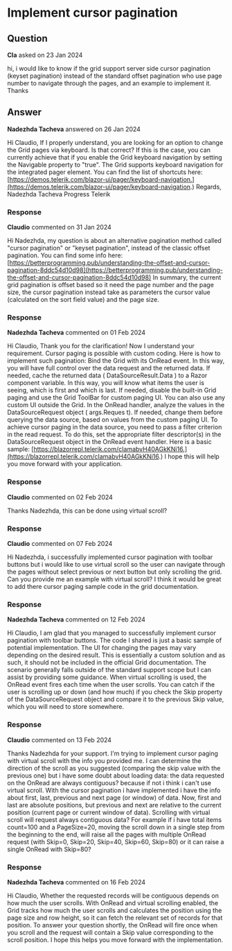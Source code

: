 # Implement cursor pagination

## Question

**Cla** asked on 23 Jan 2024

hi, i would like to know if the grid support server side cursor pagination (keyset pagination) instead of the standard offset pagination who use page number to navigate through the pages, and an example to implement it. Thanks

## Answer

**Nadezhda Tacheva** answered on 26 Jan 2024

Hi Claudio, If I properly understand, you are looking for an option to change the Grid pages via keyboard. Is that correct? If this is the case, you can currently achieve that if you enable the Grid keyboard navigation by setting the Navigable property to "true". The Grid supports keyboard navigation for the integrated pager element. You can find the list of shortcuts here: [https://demos.telerik.com/blazor-ui/pager/keyboard-navigation.](https://demos.telerik.com/blazor-ui/pager/keyboard-navigation.) Regards, Nadezhda Tacheva Progress Telerik

### Response

**Claudio** commented on 31 Jan 2024

Hi Nadezhda, my question is about an alternative pagination method called "cursor pagination" or "keyset pagination", instead of the classic offset pagination. You can find some info here: [https://betterprogramming.pub/understanding-the-offset-and-cursor-pagination-8ddc54d10d98](https://betterprogramming.pub/understanding-the-offset-and-cursor-pagination-8ddc54d10d98) In summary, the current grid pagination is offset based so it need the page number and the page size, the cursor pagination instead take as parameters the cursor value (calculated on the sort field value) and the page size.

### Response

**Nadezhda Tacheva** commented on 01 Feb 2024

Hi Claudio, Thank you for the clarification! Now I understand your requirement. Cursor paging is possible with custom coding. Here is how to implement such pagination: Bind the Grid with its OnRead event. In this way, you will have full control over the data request and the returned data. If needed, cache the returned data ( DataSourceResult.Data ) to a Razor component variable. In this way, you will know what items the user is seeing, which is first and which is last. If needed, disable the built-in Grid paging and use the Grid ToolBar for custom paging UI. You can also use any custom UI outside the Grid. In the OnRead handler, analyze the values in the DataSourceRequest object ( args.Reques t). If needed, change them before querying the data source, based on values from the custom paging UI. To achieve cursor paging in the data source, you need to pass a filter criterion in the read request. To do this, set the appropriate filter descriptor(s) in the DataSourceRequest object in the OnRead event handler. Here is a basic sample: [https://blazorrepl.telerik.com/cIamabvH40AGkKNi16.](https://blazorrepl.telerik.com/cIamabvH40AGkKNi16.) I hope this will help you move forward with your application.

### Response

**Claudio** commented on 02 Feb 2024

Thanks Nadezhda, this can be done using virtual scroll?

### Response

**Claudio** commented on 07 Feb 2024

Hi Nadezhda, i successfully implemented cursor pagination with toolbar buttons but i would like to use virtual scroll so the user can navigate through the pages without select previous or next button but only scrolling the grid. Can you provide me an example with virtual scroll? I think it would be great to add there cursor paging sample code in the grid documentation.

### Response

**Nadezhda Tacheva** commented on 12 Feb 2024

Hi Claudio, I am glad that you managed to successfully implement cursor pagination with toolbar buttons. The code I shared is just a basic sample of potential implementation. The UI for changing the pages may vary depending on the desired result. This is essentially a custom solution and as such, it should not be included in the official Grid documentation. The scenario generally falls outside of the standard support scope but I can assist by providing some guidance. When virtual scrolling is used, the OnRead event fires each time when the user scrolls. You can catch if the user is scrolling up or down (and how much) if you check the Skip property of the DataSourceRequest object and compare it to the previous Skip value, which you will need to store somewhere.

### Response

**Claudio** commented on 13 Feb 2024

Thanks Nadezhda for your support. I'm trying to implement cursor paging with virtual scroll with the info you provided me. I can determine the direction of the scroll as you suggested (comparing the skip value with the previous one) but i have some doubt about loading data: the data requested on the OnRead are always contiguous? because if not i think i can't use virtual scroll. With the cursor pagination i have implemented i have the info about first, last, previous and next page (or window) of data. Now, first and last are absolute positions, but previous and next are relative to the current position (current page or current window of data). Scrolling with virtual scroll will request always contiguous data? For example if i have total items count=100 and a PageSize=20, moving the scroll down in a single step from the beginning to the end, will raise all the pages with multiple OnRead request (with Skip=0, Skip=20, Skip=40, Skip=60, Skip=80) or it can raise a single OnRead with Skip=80?

### Response

**Nadezhda Tacheva** commented on 16 Feb 2024

Hi Claudio, Whether the requested records will be contiguous depends on how much the user scrolls. With OnRead and virtual scrolling enabled, the Grid tracks how much the user scrolls and calculates the position using the page size and row height, so it can fetch the relevant set of records for that position. To answer your question shortly, the OnRead will fire once when you scroll and the request will contain a Skip value corresponding to the scroll position. I hope this helps you move forward with the implementation.
